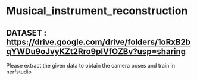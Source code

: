 # Musical_instrument_reconstruction

## DATASET : https://drive.google.com/drive/folders/1oRxB2bqYWDu9oJvyKZt2Rro9plVfOZBv?usp=sharing 
Please extract the given data to obtain the camera poses and train in nerfstudio
